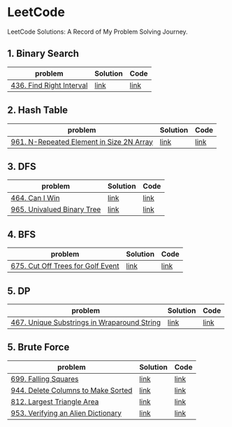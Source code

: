 # LeetCode

LeetCode Solutions: A Record of My Problem Solving Journey.

## 1. Binary Search

| problem | Solution | Code |
| --- | --- | --- |
|[436. Find Right Interval](https://leetcode.cn/problems/find-right-interval/)|[link](https://leetcode.cn/problems/find-right-interval/solution/er-fen-cha-zhao-by-harmonly-lwfq/)|[link](https://github.com/harmonly/leetcode-study/tree/main/src/S436.cpp)|

## 2. Hash Table

| problem | Solution | Code |
| --- | --- | --- |
|[961. N-Repeated Element in Size 2N Array](https://leetcode.cn/problems/n-repeated-element-in-size-2n-array/)|[link](https://leetcode.cn/problems/n-repeated-element-in-size-2n-array/solution/by-harmonly-irp2/)|[link](https://github.com/harmonly/leetcode-study/tree/main/src/S961.cpp)|

## 3. DFS

| problem | Solution | Code |
| --- | --- | --- |
|[464. Can I Win](https://leetcode.cn/problems/can-i-win/)|[link](https://leetcode.cn/problems/can-i-win/solution/bo-yi-lun-by-harmonly-idcy/)|[link](https://github.com/harmonly/leetcode-study/tree/main/src/S464.cpp)|
|[965. Univalued Binary Tree](https://leetcode.cn/problems/univalued-binary-tree/)|[link](https://leetcode.cn/problems/univalued-binary-tree/solution/jian-dan-by-harmonly-ii5i/)|[link](https://github.com/harmonly/leetcode-study/tree/main/src/S965.cpp)|

## 4. BFS

| problem | Solution | Code |
| --- | --- | --- |
|[675. Cut Off Trees for Golf Event](https://leetcode.cn/problems/cut-off-trees-for-golf-event/)|[link](https://leetcode.cn/problems/cut-off-trees-for-golf-event/solution/bfs-by-harmonly-xrfi/)|[link](https://github.com/harmonly/leetcode-study/tree/main/src/S675.cpp)|

## 5. DP

| problem | Solution | Code |
| --- | --- | --- |
|[467. Unique Substrings in Wraparound String](https://leetcode.cn/problems/unique-substrings-in-wraparound-string/)|[link](https://leetcode.cn/problems/unique-substrings-in-wraparound-string/solution/dp-by-harmonly-wa7c/)|[link](https://github.com/harmonly/leetcode-study/tree/main/src/S467.cpp)|

## 5. Brute Force

| problem | Solution | Code |
| --- | --- | --- |
|[699. Falling Squares](https://leetcode.cn/problems/falling-squares/)|[link](https://leetcode.cn/problems/falling-squares/solution/by-harmonly-0g4v/)|[link](https://github.com/harmonly/leetcode-study/tree/main/src/S699.cpp)|
|[944. Delete Columns to Make Sorted](https://leetcode.cn/problems/delete-columns-to-make-sorted/)|[link](https://leetcode.cn/problems/delete-columns-to-make-sorted/solution/bao-li-by-harmonly-rphx/)|[link](https://github.com/harmonly/leetcode-study/tree/main/src/S944.cpp)|
|[812. Largest Triangle Area](https://leetcode.cn/problems/largest-triangle-area/)|[link](https://leetcode.cn/problems/largest-triangle-area/solution/bao-li-by-harmonly-1rs4/)|[link](https://github.com/harmonly/leetcode-study/tree/main/src/S812.cpp)|
|[953. Verifying an Alien Dictionary](https://leetcode.cn/problems/verifying-an-alien-dictionary/)|[link](https://leetcode.cn/problems/verifying-an-alien-dictionary/solution/bao-li-by-harmonly-9w7y/)|[link](https://github.com/harmonly/leetcode-study/tree/main/src/S953.cpp)|